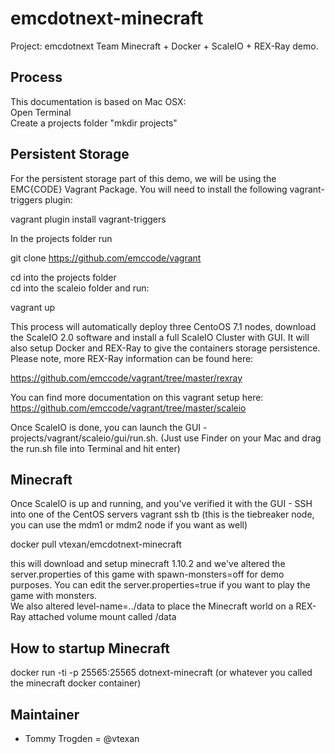 # emcdotnext-minecraft

Project: emcdotnext Team Minecraft + Docker + ScaleIO + REX-Ray demo.


## Process

This documentation is based on Mac OSX:  
Open Terminal  
Create a projects folder "mkdir projects"  

## Persistent Storage
For the persistent storage part of this demo, we will be using the EMC{CODE} Vagrant Package.  You will need to install the following vagrant-triggers plugin:

vagrant plugin install vagrant-triggers

In the projects folder run  

 git clone https://github.com/emccode/vagrant  

cd into the projects folder  
cd into the scaleio folder and run:  

vagrant up

This process will automatically deploy three CentoOS 7.1 nodes, download the ScaleIO 2.0 software and install a full ScaleIO Cluster with GUI. It will also setup Docker and REX-Ray to give the containers storage persistence.  Please note, more REX-Ray information can be found here:  

  https://github.com/emccode/vagrant/tree/master/rexray

You can find more documentation on this vagrant setup here: https://github.com/emccode/vagrant/tree/master/scaleio    

Once ScaleIO is done, you can launch the GUI - projects/vagrant/scaleio/gui/run.sh. (Just use Finder on your Mac and drag the run.sh file into Terminal and hit enter)    

## Minecraft

Once ScaleIO is up and running, and you've verified it with the GUI - SSH into one of the CentOS servers
vagrant ssh tb (this is the tiebreaker node, you can use the mdm1 or mdm2 node if you want as well)  

docker pull vtexan/emcdotnext-minecraft  

this will download and setup minecraft 1.10.2 and we've altered the server.properties of this game with spawn-monsters=off for demo purposes.  You can edit the server.properties=true if you want to play the game with monsters.  
We also altered level-name=../data to place the Minecraft world on a REX-Ray attached volume mount called /data  

## How to startup Minecraft

docker run -ti -p 25565:25565 dotnext-minecraft (or whatever you called the minecraft docker container)  

## Maintainer  
* Tommy Trogden = @vtexan  

